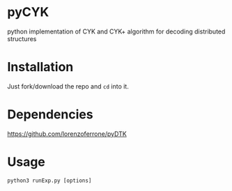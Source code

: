 # pyCYK

python implementation of CYK and CYK+ algorithm for decoding distributed structures

# Installation

Just fork/download the repo and `cd` into it.

# Dependencies
https://github.com/lorenzoferrone/pyDTK

# Usage
```
python3 runExp.py [options]
```
